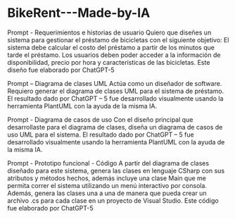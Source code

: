 # BikeRent---Made-by-IA

Prompt - Requerimientos e historias de usuario
Quiero que diseñes un sistema para gestionar el préstamo de bicicletas con el siguiente objetivo:
El sistema debe calcular el costo del préstamo a partir de los minutos que tarde el préstamo. Los usuarios deben poder acceder a la información de disponibilidad, precio por hora y características de las bicicletas.
Este diseño fue elaborado por ChatGPT-5

Prompt – Diagrama de clases UML
Actúa como un diseñador de software. Requiero generar el diagrama de clases UML para el sistema de préstamo.
El resultado dado por ChatGPT – 5 fue desarrollado visualmente usando la herramienta PlantUML con la ayuda de la misma IA.

Prompt - Diagrama de casos de uso
Con el diseño principal que desarrollaste para el diagrama de clases, diseña un diagrama de casos de uso UML para el sistema.
El resultado dado por ChatGPT – 5 fue desarrollado visualmente usando la herramienta PlantUML con la ayuda de la misma IA.

Prompt - Prototipo funcional - Código
A partir del diagrama de clases diseñado para este sistema, genera las clases en lenguaje CSharp con sus atributos y métodos hechos, además incluye una clase Main que me permita correr el sistema utilizando un menú interactivo por consola. Además, genera las clases una a una de manera que pueda crear un archivo .cs para cada clase en un proyecto de Visual Studio.
Este código fue elaborado por ChatGPT-5
